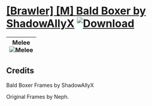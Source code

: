 # [\[Brawler\] \[M\] Bald Boxer by ShadowAllyX](https://github.com/Klokinator/FE-Repo/tree/main/Battle%20Animations/Infantry%20-%20(Unarmed)%20Brawlers,%20Fistfighters/%5BBrawler%5D%20%5BM%5D%20Bald%20Boxer%20by%20ShadowAllyX) [![Download](https://img.shields.io/badge/Download--red?style=social&logo=github)](https://minhaskamal.github.io/DownGit/#/home?url=https://github.com/Klokinator/FE-Repo/tree/main/Battle%20Animations/Infantry%20-%20(Unarmed)%20Brawlers,%20Fistfighters/%5BBrawler%5D%20%5BM%5D%20Bald%20Boxer%20by%20ShadowAllyX)

| <b>Melee</b><br/><img alt="Melee" src="https://raw.githubusercontent.com/Klokinator/FE-Repo/main/Battle%20Animations/Infantry%20-%20(Unarmed)%20Brawlers,%20Fistfighters/%5BBrawler%5D%20%5BM%5D%20Bald%20Boxer%20by%20ShadowAllyX/8.%20Melee/Melee.gif"/> |
| :---: |

## Credits

Bald Boxer Frames by ShadowAllyX

Original Frames by Neph.

